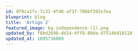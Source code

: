 ```yaml
---
id: 070ca1fc-7c31-4f48-af3f-786bf392e7ea
blueprint: blog
title: 'Artigo 2'
featured_image: bg-independence-(1).png
updated_by: f8bd2698-dd14-4ff8-80da-d75146d10110
updated_at: 1695736069
---
```

